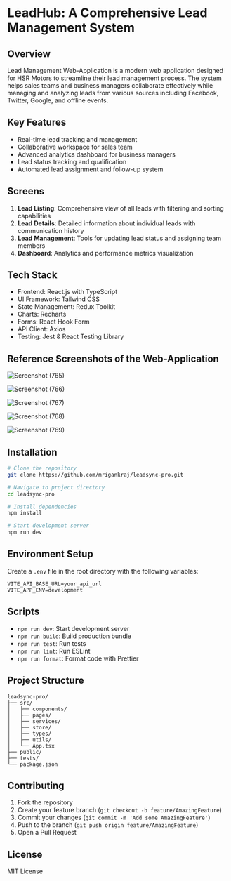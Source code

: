 # LeadHub: A Comprehensive Lead Management System


## Overview
Lead Management Web-Application is a modern web application designed for HSR Motors to streamline their lead management process. The system helps sales teams and business managers collaborate effectively while managing and analyzing leads from various sources including Facebook, Twitter, Google, and offline events.

## Key Features
- Real-time lead tracking and management
- Collaborative workspace for sales team
- Advanced analytics dashboard for business managers
- Lead status tracking and qualification
- Automated lead assignment and follow-up system

## Screens
1. **Lead Listing**: Comprehensive view of all leads with filtering and sorting capabilities
2. **Lead Details**: Detailed information about individual leads with communication history
3. **Lead Management**: Tools for updating lead status and assigning team members
4. **Dashboard**: Analytics and performance metrics visualization

## Tech Stack
- Frontend: React.js with TypeScript
- UI Framework: Tailwind CSS
- State Management: Redux Toolkit
- Charts: Recharts
- Forms: React Hook Form
- API Client: Axios
- Testing: Jest & React Testing Library

## Reference Screenshots of the Web-Application 
![Screenshot (765)](https://github.com/user-attachments/assets/5df13255-216b-403b-a725-49a68b1f7677)

![Screenshot (766)](https://github.com/user-attachments/assets/9776f4bd-2acc-4529-880e-a1183569637c)

![Screenshot (767)](https://github.com/user-attachments/assets/1aac0775-3af5-412a-97a7-49c5487e8f06)

![Screenshot (768)](https://github.com/user-attachments/assets/c0afb989-18e0-4f8a-8043-bf1fedc19d66)

![Screenshot (769)](https://github.com/user-attachments/assets/3263b4f1-4995-4014-bcf8-fcdc652953a9)


## Installation
```bash
# Clone the repository
git clone https://github.com/mrigankraj/leadsync-pro.git

# Navigate to project directory
cd leadsync-pro

# Install dependencies
npm install

# Start development server
npm run dev
```

## Environment Setup
Create a `.env` file in the root directory with the following variables:
```
VITE_API_BASE_URL=your_api_url
VITE_APP_ENV=development
```

## Scripts
- `npm run dev`: Start development server
- `npm run build`: Build production bundle
- `npm run test`: Run tests
- `npm run lint`: Run ESLint
- `npm run format`: Format code with Prettier

## Project Structure
```
leadsync-pro/
├── src/
│   ├── components/
│   ├── pages/
│   ├── services/
│   ├── store/
│   ├── types/
│   ├── utils/
│   └── App.tsx
├── public/
├── tests/
└── package.json
```

## Contributing
1. Fork the repository
2. Create your feature branch (`git checkout -b feature/AmazingFeature`)
3. Commit your changes (`git commit -m 'Add some AmazingFeature'`)
4. Push to the branch (`git push origin feature/AmazingFeature`)
5. Open a Pull Request

## License
MIT License
